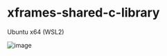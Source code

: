 # xframes-shared-c-library

Ubuntu x64 (WSL2)

![image](https://github.com/user-attachments/assets/1a41824a-b6ad-41c2-aa4d-4e0317787a56)
